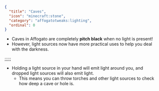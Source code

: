 ```json
{
  "title": "Caves",
  "icon": "minecraft:stone",
  "category": "affogatotweaks:lighting",
  "ordinal": 0
}
```

- Caves in Affogato are completely **pitch black** when no light is present!
- However, light sources now have more practical uses to help you deal with the darkness.

;;;;;

- Holding a light source in your hand will emit light around you, and dropped light sources will also emit light. 
  - This means you can throw torches and other light sources to check how deep a cave or hole is.